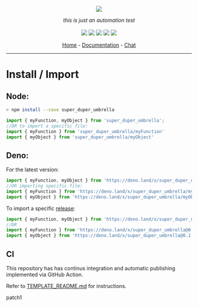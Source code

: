 
<p align="center">
    <img src="https://user-images.githubusercontent.com/6702424/80216211-00ef5280-863e-11ea-81de-59f3a3d4b8e4.png">  
</p>
<p align="center">
    <i>this is just an automation test</i>
    <br>
    <br>
    <img src="https://github.com/cahuzacf/super_duper_umbrella/workflows/ci/badge.svg?branch=dev">
    <img src="https://img.shields.io/bundlephobia/minzip/super_duper_umbrella">
    <img src="https://img.shields.io/npm/dw/super_duper_umbrella">
    <img src="https://img.shields.io/github/commit-activity/w/garronej/super_duper_umbrella">
    <img src="https://img.shields.io/npm/l/super_duper_umbrella">
</p>
<p align="center">
  <a href="https://github.com/cahuzacf/super_duper_umbrella">Home</a>
  -
  <a href="https://github.com/cahuzacf/super_duper_umbrella">Documentation</a>
  -
  <a href="https://gitter.im/super_duper_umbrella/">Chat</a>
</p>

---

# Install / Import

## Node:

```bash
> npm install --save super_duper_umbrella
```
```typescript
import { myFunction, myObject } from 'super_duper_umbrella'; 
//OR to import a specific file:
import { myFunction } from 'super_duper_umbrella/myFunction'
import { myObject } from 'super_duper_umbrella/myObject'
```

## Deno:

For the latest version:   
```typescript
import { myFunction, myObject } from 'https://deno.land/x/super_duper_umbrella/mod.ts';
//OR importing specific file: 
import { myFunction } from 'https://deno.land/x/super_duper_umbrella/myFunction.ts';
import { myObject } from 'https://deno.land/x/super_duper_umbrella/myObject.ts';
```

To import a specific [release](https://github.com/cahuzacf/super_duper_umbrella/releases):  

```typescript
import { myFunction, myObject } from 'https://deno.land/x/super_duper_umbrella@0.1.0/mod.ts';
//OR
import { myFunction } from 'https://deno.land/x/super_duper_umbrella@0.1.0/myFunction.ts';
import { myObject } from 'https://deno.land/x/super_duper_umbrella@0.1.0/myObject.ts';
```


## CI

This repository has has continus integration and automatic publishing implemented via GitHub Action. 

Refer to [TEMPLATE_README.md](https://github.com/cahuzacf/super_duper_umbrella/blob/dev/TEMPLATE_README.md) for instructions. 

patch1
